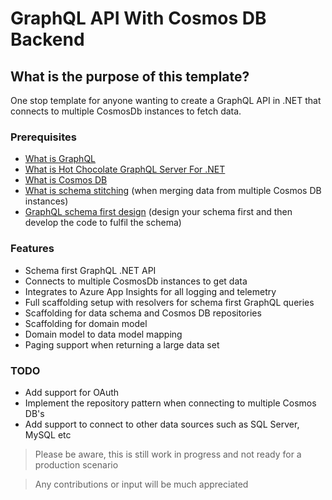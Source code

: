 # GraphQL API With Cosmos DB Backend 
## What is the purpose of this template?
One stop template for anyone wanting to create a GraphQL API in .NET that connects to multiple CosmosDb instances to fetch data.

### Prerequisites
- [What is GraphQL]
- [What is Hot Chocolate GraphQL Server For .NET]
- [What is Cosmos DB]
- [What is schema stitching] (when merging data from multiple Cosmos DB instances)
- [GraphQL schema first design] (design your schema first and then develop the code to fulfil the schema)

### Features
- Schema first GraphQL .NET API
- Connects to multiple CosmosDb instances to get data
- Integrates to Azure App Insights for all logging and telemetry
- Full scaffolding setup with resolvers for schema first GraphQL queries
- Scaffolding for data schema and Cosmos DB repositories
- Scaffolding for domain model
- Domain model to data model mapping
- Paging support when returning a large data set

### TODO
- Add support for OAuth
- Implement the repository pattern when connecting to multiple Cosmos DB's
- Add support to connect to other data sources such as SQL Server, MySQL etc


> Please be aware, this is still work in progress and not ready for a production scenario

> Any contributions or input will be much appreciated

[//]: # (These are reference links used in the body of this note and get stripped out when the markdown processor does its job. There is no need to format nicely because it shouldn't be seen. Thanks SO - http://stackoverflow.com/questions/4823468/store-comments-in-markdown-syntax)

   [What is GraphQL]: <https://graphql.org/>
   [What is Hot Chocolate GraphQL Server For .NET]: <https://chillicream.com/docs/hotchocolate>
   [What is Cosmos DB]: <https://docs.microsoft.com/en-us/azure/cosmos-db/introduction>
   [What is schema stitching]: <https://chillicream.com/docs/hotchocolate/v10/stitching>
   [GraphQL schema first design]: <https://www.apollographql.com/blog/graphql/basics/designing-your-first-graphql-schema/>
